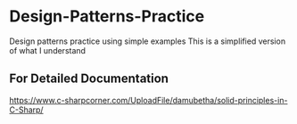 # Design-Patterns-Practice
 Design patterns practice using simple examples
This is a simplified version of what I understand  

 ## For Detailed Documentation
https://www.c-sharpcorner.com/UploadFile/damubetha/solid-principles-in-C-Sharp/
